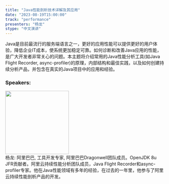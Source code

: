 ```yaml
---
title: "Java性能剖析技术详解及其应用"
date: "2023-08-19T15:00:00" 
track: "performance"
presenters: "杨龙"
stype: "中文演讲"
---
```

Java是目前最流行的服务端语言之一，更好的应用性能可以提供更好的用户体验，降低企业IT成本，使系统更加稳定可靠。如何诊断和改善Java应用的性能，是广大开发者非常关心的问题。本主题将介绍常用的Java性能分析工具(如Java Flight Recorder, async-profiler)的原理，内部结构和最佳实践，以及如何创建持续分析产品，并包含在真实的Java项目中的应用和经验。
 ### Speakers: 
 <img src="https://img.bagevent.com/resource/20230616/1750208010.jpg" width="200" /><br>
 杨龙: 阿里巴巴, 工具开发专家, 阿里巴巴Dragonwell团队成员。OpenJDK 8u JFR贡献者。阿里云持续性能分析团队成员，Java Flight Recorder和async-profiler专家。他在Java性能领域有多年的经验，在过去的一年里，他参与了阿里云持续性能剖析产品的开发。
 <br><br>